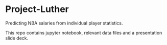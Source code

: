 # Project-Luther
Predicting NBA salaries from individual player statistics.

This repo contains jupyter notebook, relevant data files and a presentation slide deck.
